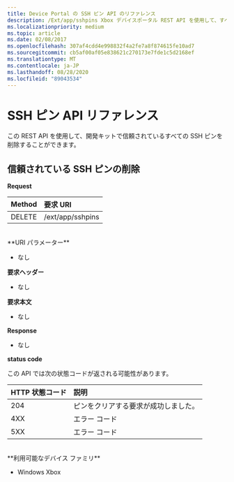 ```yaml
---
title: Device Portal の SSH ピン API のリファレンス
description: /Ext/app/sshpins Xbox デバイスポータル REST API を使用して、すべての信頼された Secure Shell (SSH) pin をプログラムから削除する方法について説明します。
ms.localizationpriority: medium
ms.topic: article
ms.date: 02/08/2017
ms.openlocfilehash: 307af4cdd4e998832f4a2fe7a8f874615fe10ad7
ms.sourcegitcommit: cb5af00af05e838621c270173e7fde1c5d2168ef
ms.translationtype: MT
ms.contentlocale: ja-JP
ms.lasthandoff: 08/28/2020
ms.locfileid: "89043534"
---
```

# <a name="ssh-pins-api-reference"></a>SSH ピン API リファレンス
この REST API を使用して、開発キットで信頼されているすべての SSH ピンを削除することができます。

## <a name="remove-trusted-ssh-pins"></a>信頼されている SSH ピンの削除

**Request**

Method      | 要求 URI
:------     | :-----
DELETE | /ext/app/sshpins
<br />
**URI パラメーター**

- なし

**要求ヘッダー**

- なし

**要求本文**   

- なし

**Response**   

- なし 

**status code**

この API では次の状態コードが返される可能性があります。

HTTP 状態コード      | 説明
:------     | :-----
204 | ピンをクリアする要求が成功しました。
4XX | エラー コード
5XX | エラー コード

<br />
**利用可能なデバイス ファミリ**

* Windows Xbox

